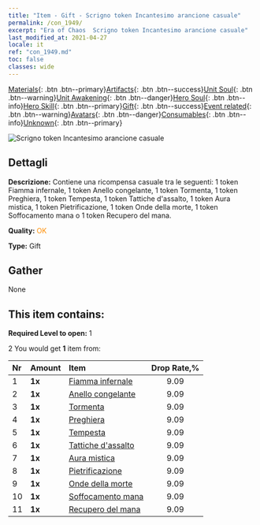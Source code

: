 ```yaml
---
title: "Item - Gift - Scrigno token Incantesimo arancione casuale"
permalink: /con_1949/
excerpt: "Era of Chaos  Scrigno token Incantesimo arancione casuale"
last_modified_at: 2021-04-27
locale: it
ref: "con_1949.md"
toc: false
classes: wide
---
```

 [Materials](/ItemsIT/){: .btn .btn--primary}[Artifacts](/ItemsIT/Artifacts/){: .btn .btn--success}[Unit Soul](/ItemsIT/UnitSoul/){: .btn .btn--warning}[Unit Awakening](/ItemsIT/UnitAwakening/){: .btn .btn--danger}[Hero Soul](/ItemsIT/HeroSoul/){: .btn .btn--info}[Hero Skill](/ItemsIT/HeroSkill/){: .btn .btn--primary}[Gift](/ItemsIT/Gift/){: .btn .btn--success}[Event related](/ItemsIT/Events/){: .btn .btn--warning}[Avatars](/ItemsIT/Avatars/){: .btn .btn--danger}[Consumables](/ItemsIT/Consumables/){: .btn .btn--info}[Unknown](/ItemsIT/Unknown/){: .btn .btn--primary}

 ![Scrigno token Incantesimo arancione casuale](/images/t/i_7012.png)

## Dettagli
 **Descrizione:** Contiene una ricompensa casuale tra le seguenti: 1 token Fiamma infernale, 1 token Anello congelante, 1 token Tormenta, 1 token Preghiera, 1 token Tempesta, 1 token Tattiche d'assalto, 1 token Aura mistica, 1 token Pietrificazione, 1 token Onde della morte, 1 token Soffocamento mana o 1 token Recupero del mana.

 **Quality:** <span style="color: #FF8C00">OK</span>

 **Type:** Gift

## Gather

  None

## This item contains:

 **Required Level to open:** 1

 2 You would get **1** item  from:

  | Nr | Amount |     Item    | Drop Rate,% |
  |:---|:-------|:------------|:---------:|
  | 1 |  **1x** | [Fiamma infernale](/ItemsIT/her_406/) | 9.09 | 
  | 2 |  **1x** | [Anello congelante](/ItemsIT/her_421/) | 9.09 | 
  | 3 |  **1x** | [Tormenta](/ItemsIT/her_423/) | 9.09 | 
  | 4 |  **1x** | [Preghiera](/ItemsIT/her_432/) | 9.09 | 
  | 5 |  **1x** | [Tempesta](/ItemsIT/her_445/) | 9.09 | 
  | 6 |  **1x** | [Tattiche d'assalto](/ItemsIT/her_450/) | 9.09 | 
  | 7 |  **1x** | [Aura mistica](/ItemsIT/her_470/) | 9.09 | 
  | 8 |  **1x** | [Pietrificazione](/ItemsIT/her_471/) | 9.09 | 
  | 9 |  **1x** | [Onde della morte](/ItemsIT/her_456/) | 9.09 | 
  | 10 |  **1x** | [Soffocamento mana](/ItemsIT/her_480/) | 9.09 | 
  | 11 |  **1x** | [Recupero del mana](/ItemsIT/her_482/) | 9.09 | 
